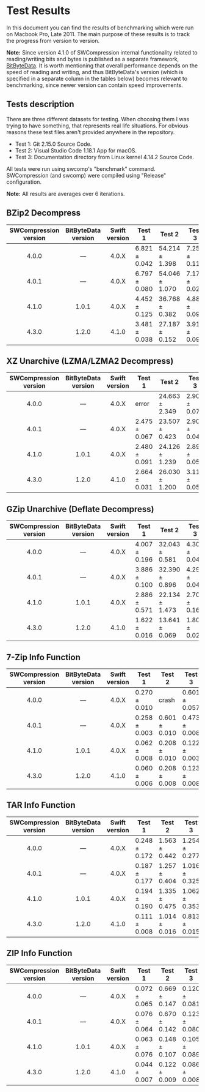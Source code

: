 # Test Results

In this document you can find the results of benchmarking which were run on Macbook Pro, Late 2011.
The main purpose of these results is to track the progress from version to version.

__Note:__ Since version 4.1.0 of SWCompression internal functionality related to reading/writing bits and bytes
is published as a separate framework, [BitByteData](https://github.com/tsolomko/BitByteData).
It is worth mentioning that overall performance depends on the speed of reading and writing,
and thus BitByteData's version (which is specified in a separate column in the tables below)
becomes relevant to benchmarking, since newer version can contain speed improvements.

## Tests description

There are three different datasets for testing. When choosing them I was trying to have something,
that represents real life situations. For obvious reasons these test files aren't provided anywhere
in the repository.

- Test 1: Git 2.15.0 Source Code.
- Test 2: Visual Studio Code 1.18.1 App for macOS.
- Test 3: Documentation directory from Linux kernel 4.14.2 Source Code.

All tests were run using swcomp's "benchmark" command. SWCompression (and swcomp) were compiled
using "Release" configuration.

__Note:__ All results are averages over 6 iterations.

## BZip2 Decompress

|SWCompression<br>version|BitByteData<br>version|Swift<br>version|Test 1|Test 2|Test 3|
|:---:|:---:|:---:|---|---|---|
|4.0.0|&mdash;|4.0.X|6.821 ± 0.042|54.214 ± 1.398|7.255 ± 0.117|
|4.0.1|&mdash;|4.0.X|6.797 ± 0.080|54.046 ± 1.070|7.177 ± 0.029|
|4.1.0|1.0.1|4.0.X|4.452 ± 0.125|36.768 ± 0.382|4.880 ± 0.094|
|4.3.0|1.2.0|4.1.0|3.481 ± 0.038|27.187 ± 0.152|3.914 ± 0.091|

## XZ Unarchive (LZMA/LZMA2 Decompress)

|SWCompression<br>version|BitByteData<br>version|Swift<br>version|Test 1|Test 2|Test 3|
|:---:|:---:|:---:|---|---|---|
|4.0.0|&mdash;|4.0.X|error|24.663 ± 2.349|2.904 ± 0.076|
|4.0.1|&mdash;|4.0.X|2.475 ± 0.067|23.507 ± 0.423|2.901 ± 0.049|
|4.1.0|1.0.1|4.0.X|2.480 ± 0.091|24.126 ± 1.239|2.892 ± 0.052|
|4.3.0|1.2.0|4.1.0|2.664 ± 0.031|26.030 ± 1.200|3.111 ± 0.053|

## GZip Unarchive (Deflate Decompress)

|SWCompression<br>version|BitByteData<br>version|Swift<br>version|Test 1|Test 2|Test 3|
|:---:|:---:|:---:|---|---|---|
|4.0.0|&mdash;|4.0.X|4.007 ± 0.196|32.043 ± 0.581|4.303 ± 0.045|
|4.0.1|&mdash;|4.0.X|3.886 ± 0.100|32.390 ± 0.896|4.295 ± 0.040|
|4.1.0|1.0.1|4.0.X|2.886 ± 0.571|22.134 ± 1.473|2.700 ± 0.168|
|4.3.0|1.2.0|4.1.0|1.622 ± 0.016|13.641 ± 0.069|1.804 ± 0.028|

## 7-Zip Info Function

|SWCompression<br>version|BitByteData<br>version|Swift<br>version|Test 1|Test 2|Test 3|
|:---:|:---:|:---:|---|---|---|
|4.0.0|&mdash;|4.0.X|0.270 ± 0.010|crash|0.601 ± 0.057|
|4.0.1|&mdash;|4.0.X|0.258 ± 0.003|0.601 ± 0.010|0.473 ± 0.008|
|4.1.0|1.0.1|4.0.X|0.062 ± 0.008|0.208 ± 0.010|0.122 ± 0.003|
|4.3.0|1.2.0|4.1.0|0.060 ± 0.006|0.208 ± 0.008|0.123 ± 0.008|

## TAR Info Function

|SWCompression<br>version|BitByteData<br>version|Swift<br>version|Test 1|Test 2|Test 3|
|:---:|:---:|:---:|---|---|---|
|4.0.0|&mdash;|4.0.X|0.248 ± 0.172|1.563 ± 0.442|1.254 ± 0.277|
|4.0.1|&mdash;|4.0.X|0.187 ± 0.177|1.257 ± 0.404|1.016 ± 0.325|
|4.1.0|1.0.1|4.0.X|0.194 ± 0.190|1.335 ± 0.475|1.062 ± 0.353|
|4.3.0|1.2.0|4.1.0|0.111 ± 0.008|1.014 ± 0.016|0.813 ± 0.015|

## ZIP Info Function

|SWCompression<br>version|BitByteData<br>version|Swift<br>version|Test 1|Test 2|Test 3|
|:---:|:---:|:---:|---|---|---|
|4.0.0|&mdash;|4.0.X|0.072 ± 0.065|0.669 ± 0.147|0.120 ± 0.081|
|4.0.1|&mdash;|4.0.X|0.076 ± 0.064|0.670 ± 0.142|0.123 ± 0.080|
|4.1.0|1.0.1|4.0.X|0.063 ± 0.076|0.148 ± 0.107|0.105 ± 0.089|
|4.3.0|1.2.0|4.1.0|0.044 ± 0.007|0.122 ± 0.009|0.086 ± 0.008|
